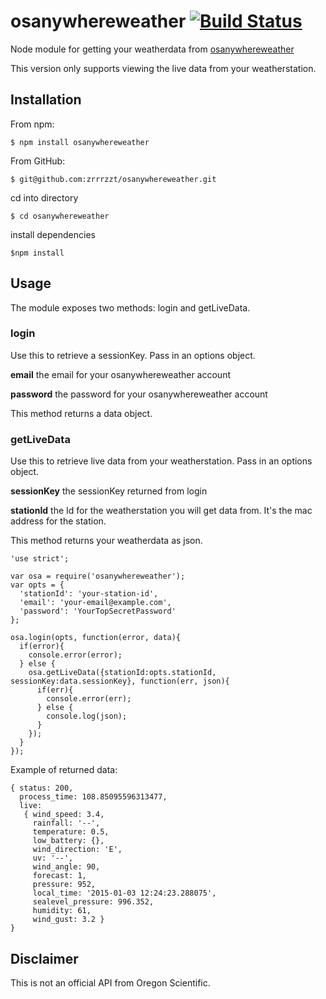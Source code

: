 # osanywhereweather [![Build Status](https://travis-ci.org/zrrrzzt/osanywhereweather.svg?branch=master)](https://travis-ci.org/zrrrzzt/osanywhereweather)

Node module for getting your weatherdata from [osanywhereweather](http://www.osanywhereweather.com/)

This version only supports viewing the live data from your weatherstation.

## Installation

From npm:

```
$ npm install osanywhereweather
```

From GitHub:

```
$ git@github.com:zrrrzzt/osanywhereweather.git
```

cd into directory

```
$ cd osanywhereweather
```

install dependencies

```
$npm install
```

## Usage

The module exposes two methods: login and getLiveData.

### login
Use this to retrieve a sessionKey. Pass in an options object.

**email** the email for your osanywhereweather account

**password** the password for your osanywhereweather account

This method returns a data object.

### getLiveData
Use this to retrieve live data from your weatherstation. Pass in an options object.

**sessionKey** the sessionKey returned from login

**stationId** the Id for the weatherstation you will get data from. It's the mac address for the station.

This method returns your weatherdata as json.

```
'use strict';

var osa = require('osanywhereweather');
var opts = {
  'stationId': 'your-station-id',
  'email': 'your-email@example.com',
  'password': 'YourTopSecretPassword'
};

osa.login(opts, function(error, data){
  if(error){
    console.error(error);
  } else {
    osa.getLiveData({stationId:opts.stationId, sessionKey:data.sessionKey}, function(err, json){
      if(err){
        console.error(err);
      } else {
        console.log(json);
      }
    });
  }
});
```

Example of returned data:

```
{ status: 200,
  process_time: 108.85095596313477,
  live:
   { wind_speed: 3.4,
     rainfall: '--',
     temperature: 0.5,
     low_battery: {},
     wind_direction: 'E',
     uv: '--',
     wind_angle: 90,
     forecast: 1,
     pressure: 952,
     local_time: '2015-01-03 12:24:23.288075',
     sealevel_pressure: 996.352,
     humidity: 61,
     wind_gust: 3.2 }
}
```

## Disclaimer

This is not an official API from Oregon Scientific.
